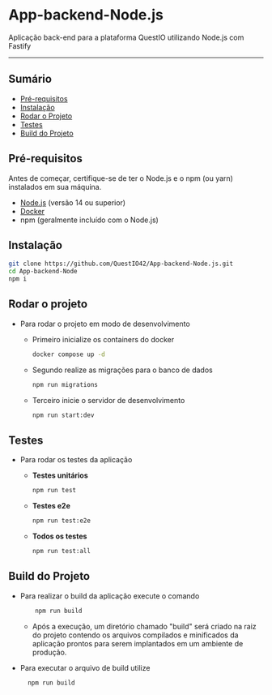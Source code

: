 # App-backend-Node.js

Aplicação back-end para a plataforma QuestIO utilizando Node.js com Fastify

---

## Sumário

- [Pré-requisitos](#pré-requisitos)
- [Instalação](#instalação)
- [Rodar o Projeto](#rodar-o-projeto)
- [Testes](#testes)
- [Build do Projeto](#build-do-projeto)

## Pré-requisitos

Antes de começar, certifique-se de ter o Node.js e o npm (ou yarn) instalados em sua máquina.

- [Node.js](https://nodejs.org/) (versão 14 ou superior)
- [Docker](https://docs.docker.com/engine/install/)
- npm (geralmente incluído com o Node.js)

## Instalação

```bash
git clone https://github.com/QuestIO42/App-backend-Node.js.git
cd App-backend-Node
npm i
```

## Rodar o projeto

- Para rodar o projeto em modo de desenvolvimento

  - Primeiro inicialize os containers do docker

    ```bash
    docker compose up -d
    ```

  - Segundo realize as migrações para o banco de dados

    ```bash
    npm run migrations
    ```

  - Terceiro inicie o servidor de desenvolvimento

    ```bash
    npm run start:dev
    ```

## Testes

- Para rodar os testes da aplicação

  - **Testes unitários**

    ```bash
    npm run test
    ```

  - **Testes e2e**

    ```bash
    npm run test:e2e
    ```

  - **Todos os testes**

    ```bash
    npm run test:all
    ```

## Build do Projeto

- Para realizar o build da aplicação execute o comando

  ```bash
      npm run build
  ```

  - Após a execução, um diretório chamado "build" será criado na raiz do projeto contendo os arquivos compilados e minificados da aplicação prontos para serem implantados em um ambiente de produção.

- Para executar o arquivo de build utilize

  ```bash
    npm run build
  ```
